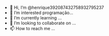 - 👋 Hi, I’m @henrique392087432758932795237
- 👀 I’m interested programação...
- 🌱 I’m currently learning ...
- 💞️ I’m looking to collaborate on ...
- 📫 How to reach me ...

<!---
henrique392087432758932795237/henrique392087432758932795237 is a ✨ special ✨ repository because its `README.md` (this file) appears on your GitHub profile.
You can click the Preview link to take a look at your changes.
--->
